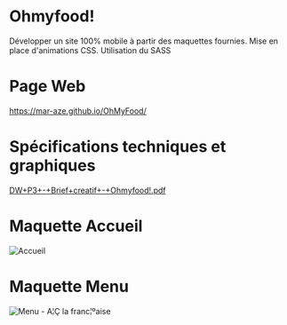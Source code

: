 # Ohmyfood!

Développer un site 100% mobile à partir des maquettes fournies.
Mise en place d'animations CSS.
Utilisation du SASS

# Page Web

https://mar-aze.github.io/OhMyFood/

# Spécifications techniques et graphiques

[DW+P3+-+Brief+creatif+-+Ohmyfood!.pdf](https://github.com/Mar-Aze/MarieAzemar_3_10022022/files/9226679/DW%2BP3%2B-%2BBrief%2Bcreatif%2B-%2BOhmyfood.pdf)

# Maquette Accueil

![Accueil](https://user-images.githubusercontent.com/97227237/181919497-66b36027-605f-448c-85e7-d4de6ed65a86.png)

# Maquette Menu

![Menu - A¦Ç la franc¦ºaise](https://user-images.githubusercontent.com/97227237/181919579-c8e98b11-f3c4-4a0f-a103-81dd8401e289.png)


